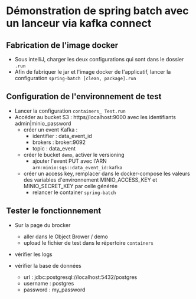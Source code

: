 # Démonstration de spring batch avec un lanceur via kafka connect

## Fabrication de l'image docker

* Sous intelliJ, charger les deux configurations qui sont dans le dossier `.run`
* Afin de fabriquer le jar et l'image docker de l'applicatif, lancer la configuration `spring-batch [clean, package].run`

## Configuration de l'environnement de test

* Lancer la configuration `containers_ Test.run`
* Accéder au bucket S3 : https//localhost:9000 avec les identifiants admin|minio_password
  * créer un event Kafka :
    * identifier : data_event_id
    * brokers : broker:9092
    * topic : data_event
  * créer le bucket `demo`, activer le versioning
    * ajouter l\'event PUT avec l'ARN `arn:minio:sqs::data_event_id:kafka`
  * créer un access key, remplacer dans le docker-compose les valeurs des variables d'environnement MINIO_ACCESS_KEY et MINIO_SECRET_KEY par celle générée
    * relancer le container `spring-batch`
  
## Tester le fonctionnement

* Sur la page du brocker
  * aller dans le Object Brower / demo
  * upload le fichier de test dans le répertoire `containers`

* vérifier les logs
* vérifier la base de données
  * url : jdbc:postgresql://localhost:5432/postgres
  * username : postgres
  * password : my_password
